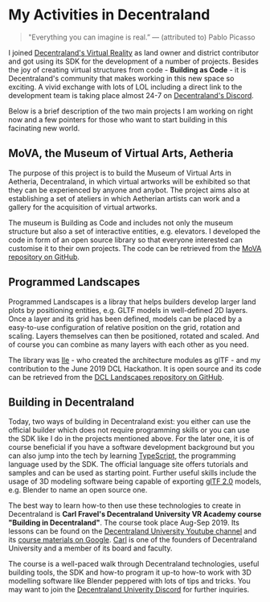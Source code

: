 # My Activities in Decentraland

> "Everything you can imagine is real.”
> ― (attributed to) Pablo Picasso

I joined [Decentraland's Virtual Reality](https://decentraland.org/) as land owner and district contributor and got using its SDK for the development of a number of projects. Besides the joy of creating virtual structures from code - **Building as Code** - it is Decentraland's community that makes working in this new space so exciting. A vivid exchange with lots of LOL including a direct link to the development team is taking place almost 24-7 on [Decentraland's Discord](https://dcl.gg/discord).    

Below is a brief description of the two main projects I am working on right now and a few pointers for those who want to start building in this facinating new world.

## MoVA, the Museum of Virtual Arts, Aetheria

The purpose of this project is to build the Museum of Virtual Arts in Aetheria, Decentraland, in which virtual artworks will be exhibited so that they can be experienced by anyone and anybot. The project aims also at establishing a set of ateliers in which Aetherian artists can work and a gallery for the acquisition of virtual artworks.

The museum is Building as Code and includes not only the museum structure but also a set of interactive entities, e.g. elevators. I developed the code in form of an open source library so that everyone interested can customise it to their own projects. The code can be retrieved from the [MoVA repository on GitHub](https://github.com/vrontier/MoVA).

## Programmed Landscapes 

Programmed Landscapes is a libray that helps builders develop larger land plots by positioning entities, e.g. GLTF models in well-defined 2D layers. Once a layer and its grid has been defined, models can be placed by a easy-to-use configuration of relative position on the grid, rotation and scaling. Layers themselves can then be positioned, rotated and scaled. And of course you can combine as many layers with each other as you need. 

The library was [Ile](https://github.com/iillee) - who created the architecture modules as glTF - and my contribution to the June 2019 DCL Hackathon. It is open source and its code can be retrieved from the [DCL Landscapes repository on GitHub](https://github.com/vrontier/dcl-landscapes).

## Building in Decentraland

Today, two ways of building in Decentraland exist: you either can use the official builder which does not require programming skills or you can use the SDK like I do in the projects mentioned above. For the later one, it is of course beneficial if you have a software development background but you can also jump into the tech by learning [TypeScript](https://www.typescriptlang.org/), the programming language used by the SDK. The official language site offers tutorials and samples and can be used as starting point. Further useful skills include the usage of 3D modeling software being capable of exporting [glTF 2.0](https://www.khronos.org/gltf/) models, e.g. Blender to name an open source one.   

The best way to learn how-to then use these technologies to create in Decentraland is **Carl Fravel's Decentraland University VR Academy course "Building in Decentraland"**. The course took place Aug-Sep 2019. Its lessons can be found on the [Decentraland University Youtube channel](https://www.youtube.com/playlist?list=PLrON4JHIuqpkNeeUCMOnDCdZ53S6o3Ndw) and its [course materials on Google](https://docs.google.com/document/d/1AF9l3lYzQsiwFcIexGKP3TI-FFUcMVE34Su6U7FuhZo). [Carl](https://gitlab.com/cfravel) is one of the founders of Decentraland University and a member of its board and faculty.  

The course is a well-paced walk through Decentraland technologies, useful building tools, the SDK and how-to program it up-to how-to work with 3D modelling software like Blender peppered with lots of tips and tricks. You may want to join the [Decentraland Univerity Discord](https://discord.gg/UK6AZCd) for further inquiries.   

